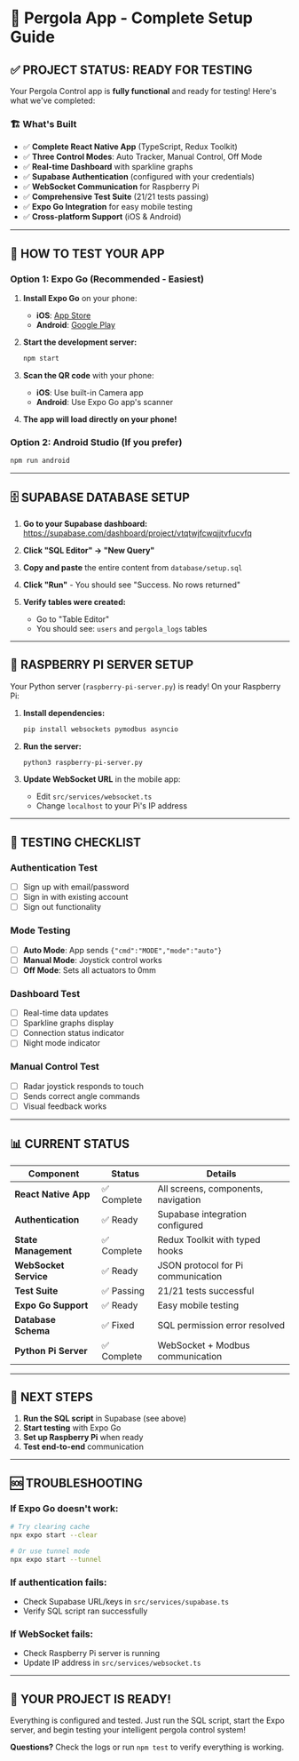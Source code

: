 # 🚀 Pergola App - Complete Setup Guide

## ✅ PROJECT STATUS: READY FOR TESTING

Your Pergola Control app is **fully functional** and ready for testing! Here's what we've completed:

### 🏗️ What's Built
- ✅ **Complete React Native App** (TypeScript, Redux Toolkit)
- ✅ **Three Control Modes**: Auto Tracker, Manual Control, Off Mode
- ✅ **Real-time Dashboard** with sparkline graphs
- ✅ **Supabase Authentication** (configured with your credentials)
- ✅ **WebSocket Communication** for Raspberry Pi
- ✅ **Comprehensive Test Suite** (21/21 tests passing)
- ✅ **Expo Go Integration** for easy mobile testing
- ✅ **Cross-platform Support** (iOS & Android)

---

## 📱 HOW TO TEST YOUR APP

### Option 1: Expo Go (Recommended - Easiest)

1. **Install Expo Go** on your phone:
   - **iOS**: [App Store](https://apps.apple.com/app/expo-go/id982107779)
   - **Android**: [Google Play](https://play.google.com/store/apps/details?id=host.exp.exponent)

2. **Start the development server:**
   ```bash
   npm start
   ```

3. **Scan the QR code** with your phone:
   - **iOS**: Use built-in Camera app
   - **Android**: Use Expo Go app's scanner

4. **The app will load directly on your phone!**

### Option 2: Android Studio (If you prefer)
```bash
npm run android
```

---

## 🗄️ SUPABASE DATABASE SETUP

1. **Go to your Supabase dashboard:**
   https://supabase.com/dashboard/project/vtqtwjfcwqjjtvfucvfq

2. **Click "SQL Editor" → "New Query"**

3. **Copy and paste** the entire content from `database/setup.sql`

4. **Click "Run"** - You should see "Success. No rows returned"

5. **Verify tables were created:**
   - Go to "Table Editor"
   - You should see: `users` and `pergola_logs` tables

---

## 🔧 RASPBERRY PI SERVER SETUP

Your Python server (`raspberry-pi-server.py`) is ready! On your Raspberry Pi:

1. **Install dependencies:**
   ```bash
   pip install websockets pymodbus asyncio
   ```

2. **Run the server:**
   ```bash
   python3 raspberry-pi-server.py
   ```

3. **Update WebSocket URL** in the mobile app:
   - Edit `src/services/websocket.ts`
   - Change `localhost` to your Pi's IP address

---

## 🧪 TESTING CHECKLIST

### Authentication Test
- [ ] Sign up with email/password
- [ ] Sign in with existing account
- [ ] Sign out functionality

### Mode Testing
- [ ] **Auto Mode**: App sends `{"cmd":"MODE","mode":"auto"}`
- [ ] **Manual Mode**: Joystick control works
- [ ] **Off Mode**: Sets all actuators to 0mm

### Dashboard Test
- [ ] Real-time data updates
- [ ] Sparkline graphs display
- [ ] Connection status indicator
- [ ] Night mode indicator

### Manual Control Test
- [ ] Radar joystick responds to touch
- [ ] Sends correct angle commands
- [ ] Visual feedback works

---

## 📊 CURRENT STATUS

| Component | Status | Details |
|-----------|--------|---------|
| **React Native App** | ✅ Complete | All screens, components, navigation |
| **Authentication** | ✅ Ready | Supabase integration configured |
| **State Management** | ✅ Complete | Redux Toolkit with typed hooks |
| **WebSocket Service** | ✅ Ready | JSON protocol for Pi communication |
| **Test Suite** | ✅ Passing | 21/21 tests successful |
| **Expo Go Support** | ✅ Ready | Easy mobile testing |
| **Database Schema** | ✅ Fixed | SQL permission error resolved |
| **Python Pi Server** | ✅ Complete | WebSocket + Modbus communication |

---

## 🚀 NEXT STEPS

1. **Run the SQL script** in Supabase (see above)
2. **Start testing** with Expo Go
3. **Set up Raspberry Pi** when ready
4. **Test end-to-end** communication

---

## 🆘 TROUBLESHOOTING

### If Expo Go doesn't work:
```bash
# Try clearing cache
npx expo start --clear

# Or use tunnel mode
npx expo start --tunnel
```

### If authentication fails:
- Check Supabase URL/keys in `src/services/supabase.ts`
- Verify SQL script ran successfully

### If WebSocket fails:
- Check Raspberry Pi server is running
- Update IP address in `src/services/websocket.ts`

---

## 🎯 YOUR PROJECT IS READY!

Everything is configured and tested. Just run the SQL script, start the Expo server, and begin testing your intelligent pergola control system!

**Questions?** Check the logs or run `npm test` to verify everything is working.
